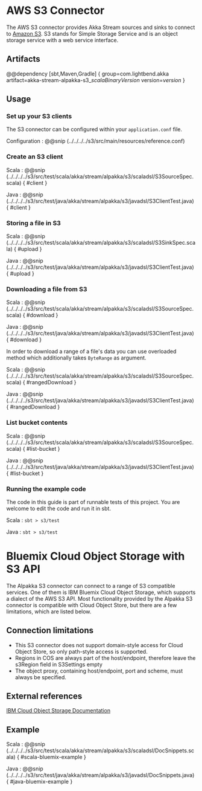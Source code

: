# AWS S3 Connector

The AWS S3 connector provides Akka Stream sources and sinks to connect to [Amazon S3](https://aws.amazon.com/s3/).
S3 stands for Simple Storage Service and is an object storage service with a web service interface.

## Artifacts

@@dependency [sbt,Maven,Gradle] {
  group=com.lightbend.akka
  artifact=akka-stream-alpakka-s3_$scalaBinaryVersion$
  version=$version$
}

## Usage

### Set up your S3 clients

The S3 connector can be configured within your `application.conf` file.

Configuration
: @@snip (../../../../s3/src/main/resources/reference.conf)

### Create an S3 client

Scala
: @@snip (../../../../s3/src/test/scala/akka/stream/alpakka/s3/scaladsl/S3SourceSpec.scala) { #client }

Java
: @@snip (../../../../s3/src/test/java/akka/stream/alpakka/s3/javadsl/S3ClientTest.java) { #client }

### Storing a file in S3

Scala
: @@snip (../../../../s3/src/test/scala/akka/stream/alpakka/s3/scaladsl/S3SinkSpec.scala) { #upload }

Java
: @@snip (../../../../s3/src/test/java/akka/stream/alpakka/s3/javadsl/S3ClientTest.java) { #upload }

### Downloading a file from S3

Scala
: @@snip (../../../../s3/src/test/scala/akka/stream/alpakka/s3/scaladsl/S3SourceSpec.scala) { #download }

Java
: @@snip (../../../../s3/src/test/java/akka/stream/alpakka/s3/javadsl/S3ClientTest.java) { #download }

In order to download a range of a file's data you can use overloaded method which
additionally takes `ByteRange` as argument.

Scala
: @@snip (../../../../s3/src/test/scala/akka/stream/alpakka/s3/scaladsl/S3SourceSpec.scala) { #rangedDownload }

Java
: @@snip (../../../../s3/src/test/java/akka/stream/alpakka/s3/javadsl/S3ClientTest.java) { #rangedDownload }

### List bucket contents

Scala
: @@snip (../../../../s3/src/test/scala/akka/stream/alpakka/s3/scaladsl/S3SourceSpec.scala) { #list-bucket }

Java
: @@snip (../../../../s3/src/test/java/akka/stream/alpakka/s3/javadsl/S3ClientTest.java) { #list-bucket }


### Running the example code

The code in this guide is part of runnable tests of this project. You are welcome to edit the code and run it in sbt.

Scala
:   ```
    sbt
    > s3/test
    ```

Java
:   ```
    sbt
    > s3/test
    ```

# Bluemix Cloud Object Storage with S3 API

The Alpakka S3 connector can connect to a range of S3 compatible services. One of them is IBM Bluemix Cloud Object Storage, which supports a dialect of the AWS S3 API.
Most functionality provided by the Alpakka S3 connector is compatible with Cloud Object Store, but there are a few limitations, which are listed below.

## Connection limitations

- This S3 connector does not support domain-style access for Cloud Object Store, so only path-style access is supported.
- Regions in COS are always part of the host/endpoint, therefore leave the s3Region field in S3Settings empty
- The object proxy, containing host/endpoint, port and scheme, must always be specified.

## External references

[IBM Cloud Object Storage Documentation](https://ibm-public-cos.github.io/crs-docs/api-reference)

## Example

Scala
: @@snip (../../../../s3/src/test/scala/akka/stream/alpakka/s3/scaladsl/DocSnippets.scala) { #scala-bluemix-example }

Java
: @@snip (../../../../s3/src/test/java/akka/stream/alpakka/s3/javadsl/DocSnippets.java) { #java-bluemix-example }
